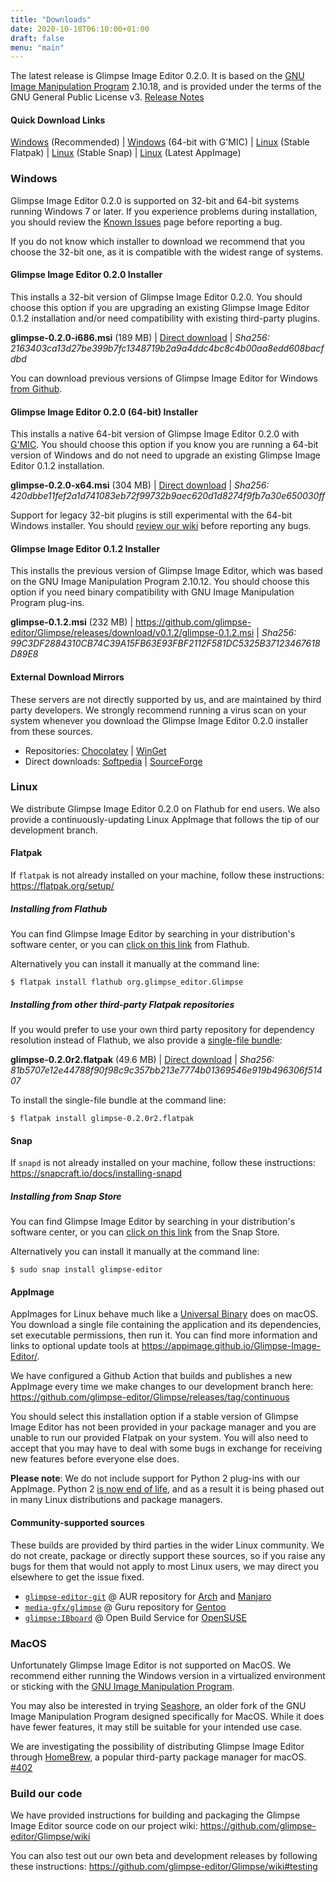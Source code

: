 ```yaml
---
title: "Downloads"
date: 2020-10-18T06:10:00+01:00
draft: false
menu: "main"
---
```

The latest release is Glimpse Image Editor 0.2.0. It is based on the [GNU Image Manipulation Program](https://www.gimp.org/) 2.10.18, and is provided under the terms of the GNU General Public License v3. [Release Notes](/posts/glimpse-0-2-0-release-notes/)

#### Quick Download Links
[Windows](https://github.com/glimpse-editor/Glimpse/releases/download/v0.2.0/glimpse-0.2.0-i686.msi) (Recommended) | [Windows](https://github.com/glimpse-editor/Glimpse/releases/download/v0.2.0/glimpse-0.2.0-x64.msi) (64-bit with G'MIC) | [Linux](https://www.flathub.org/repo/appstream/org.glimpse_editor.Glimpse.flatpakref) (Stable Flatpak) | [Linux](https://snapcraft.io/glimpse-editor) (Stable Snap) | [Linux](https://github.com/glimpse-editor/Glimpse/releases/tag/continuous) (Latest AppImage)

### Windows
Glimpse Image Editor 0.2.0 is supported on 32-bit and 64-bit systems running Windows 7 or later. If you experience problems during installation, you should review the [Known Issues](https://github.com/glimpse-editor/Glimpse/wiki/Known-Issues-%28Windows%29) page before reporting a bug.

If you do not know which installer to download we recommend that you choose the 32-bit one, as it is compatible with the widest range of systems.

#### Glimpse Image Editor 0.2.0 Installer
This installs a 32-bit version of Glimpse Image Editor 0.2.0. You should choose this option if you are upgrading an existing Glimpse Image Editor 0.1.2 installation and/or need compatibility with existing third-party plugins.

**glimpse-0.2.0-i686.msi** (189 MB) | [Direct download](https://github.com/glimpse-editor/Glimpse/releases/download/v0.2.0/glimpse-0.2.0-i686.msi) | *Sha256: 2163403ca13d27be399b7fc1348719b2a9a4ddc4bc8c4b00aa8edd608bacfdbd*

You can download previous versions of Glimpse Image Editor for Windows [from Github](https://github.com/glimpse-editor/Glimpse/releases/).

#### Glimpse Image Editor 0.2.0 (64-bit) Installer
This installs a native 64-bit version of Glimpse Image Editor 0.2.0 with [G'MIC](https://gmic.eu/). You should choose this option if you know you are running a 64-bit version of Windows and do not need to upgrade an existing Glimpse Image Editor 0.1.2 installation.

**glimpse-0.2.0-x64.msi** (304 MB) | [Direct download](https://github.com/glimpse-editor/Glimpse/releases/download/v0.2.0/glimpse-0.2.0-x64.msi) | *Sha256: 420dbbe11fef2a1d741083eb72f99732b9aec620d1d8274f9fb7a30e650030ff*

Support for legacy 32-bit plugins is still experimental with the 64-bit Windows installer. You should [review our wiki](https://github.com/glimpse-editor/Glimpse/wiki#third-party-plugin-installation-guides) before reporting any bugs.

#### Glimpse Image Editor 0.1.2 Installer
This installs the previous version of Glimpse Image Editor, which was based on the GNU Image Manipulation Program 2.10.12. You should choose this option if you need binary compatibility with GNU Image Manipulation Program plug-ins.

**glimpse-0.1.2.msi** (232 MB) | https://github.com/glimpse-editor/Glimpse/releases/download/v0.1.2/glimpse-0.1.2.msi | *Sha256: 99C3DF2884310CB74C39A15FB63E93FBF2112F581DC5325B37123467618D89E8*

#### External Download Mirrors
These servers are not directly supported by us, and are maintained by third party developers. We strongly recommend running a virus scan on your system whenever you download the Glimpse Image Editor 0.2.0 installer from these sources.

* Repositories: [Chocolatey](https://chocolatey.org/packages/glimpse/) | [WinGet](https://winget.run/pkg/Glimpse/Glimpse)
* Direct downloads: [Softpedia](https://www.softpedia.com/get/Multimedia/Graphic/Graphic-Editors/Glimpse-Image-Editor.shtml) | [SourceForge](https://sourceforge.net/projects/glimpse-image-editor/)

### Linux
We distribute Glimpse Image Editor 0.2.0 on Flathub for end users. We also provide a continuously-updating Linux AppImage that follows the tip of our development branch.

#### Flatpak
If `flatpak` is not already installed on your machine, follow these instructions: https://flatpak.org/setup/

##### Installing from Flathub
You can find Glimpse Image Editor by searching in your distribution's software center, or you can [click on this link](https://flathub.org/apps/details/org.glimpse_editor.Glimpse) from Flathub.

Alternatively you can install it manually at the command line:
```
$ flatpak install flathub org.glimpse_editor.Glimpse
```

##### Installing from other third-party Flatpak repositories
If you would prefer to use your own third party repository for dependency resolution instead of Flathub, we also provide a [single-file bundle](https://docs.flatpak.org/en/latest/single-file-bundles.html):

**glimpse-0.2.0r2.flatpak** (49.6 MB) | [Direct download](https://github.com/glimpse-editor/Glimpse/releases/download/v0.2.0/glimpse-0.2.0r2.flatpak) | *Sha256: 81b5707e12e44788f90f98c9c357bb213e7774b01369546e919b496306f51407*

To install the single-file bundle at the command line:
```
$ flatpak install glimpse-0.2.0r2.flatpak
```

#### Snap
If `snapd` is not already installed on your machine, follow these instructions: https://snapcraft.io/docs/installing-snapd

##### Installing from Snap Store
You can find Glimpse Image Editor by searching in your distribution's software center, or you can [click on this link](https://snapcraft.io/glimpse-editor) from the Snap Store.

Alternatively you can install it manually at the command line:
```
$ sudo snap install glimpse-editor
```

#### AppImage
AppImages for Linux behave much like a [Universal Binary](https://en.wikipedia.org/wiki/Universal_binary) does on macOS. You download a single file containing the application and its dependencies, set executable permissions, then run it. You can find more information and links to optional update tools at https://appimage.github.io/Glimpse-Image-Editor/.

We have configured a Github Action that builds and publishes a new AppImage every time we make changes to our development branch here: https://github.com/glimpse-editor/Glimpse/releases/tag/continuous

You should select this installation option if a stable version of Glimpse Image Editor has not been provided in your package manager and you are unable to run our provided Flatpak on your system. You will also need to accept that you may have to deal with some bugs in exchange for receiving new features before everyone else does.

**Please note**: We do not include support for Python 2 plug-ins with our AppImage. Python 2 [is now end of life](https://www.python.org/doc/sunset-python-2/), and as a result it is being phased out in many Linux distributions and package managers.

#### Community-supported sources
These builds are provided by third parties in the wider Linux community. We do not create, package or directly support these sources, so if you raise any bugs for them that would not apply to most Linux users, we may direct you elsewhere to get the issue fixed.

* [`glimpse-editor-git`](https://aur.archlinux.org/packages/glimpse-editor-git/) @ AUR repository for [Arch](https://www.archlinux.org/) and [Manjaro](https://manjaro.org/)
* [`media-gfx/glimpse`](https://gitweb.gentoo.org/repo/proj/guru.git/tree/media-gfx/glimpse) @ Guru repository for [Gentoo](https://www.gentoo.org/)
* [`glimpse:IBboard`](https://software.opensuse.org//download.html?project=home%3AIBBoard%3Adesktop&package=glimpse) @ Open Build Service for [OpenSUSE](https://www.opensuse.org/)

### MacOS
Unfortunately Glimpse Image Editor is not supported on MacOS. We recommend either running the Windows version in a virtualized environment or sticking with the [GNU Image Manipulation Program](https://www.gimp.org/downloads/). 

You may also be interested in trying [Seashore](https://apps.apple.com/us/app/seashore/id1448648921?mt=12), an older fork of the GNU Image Manipulation Program designed specifically for MacOS. While it does have fewer features, it may still be suitable for your intended use case.

We are investigating the possibility of distributing Glimpse Image Editor through [HomeBrew](https://brew.sh/), a popular third-party package manager for macOS. [#402](https://github.com/glimpse-editor/Glimpse/issues/402)

### Build our code
We have provided instructions for building and packaging the Glimpse Image Editor source code on our project wiki: https://github.com/glimpse-editor/Glimpse/wiki

You can also test out our own beta and development releases by following these instructions: https://github.com/glimpse-editor/Glimpse/wiki#testing
